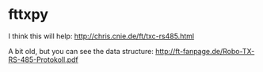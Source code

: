 # fttxpy

I think this will help: <http://chris.cnie.de/ft/txc-rs485.html>

A bit old, but you can see the data structure: <http://ft-fanpage.de/Robo-TX-RS-485-Protokoll.pdf>
